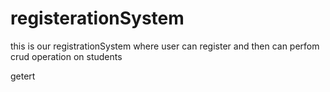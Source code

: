 # registerationSystem
 this is our  registrationSystem where user can register and then can  perfom crud operation on students

getert
